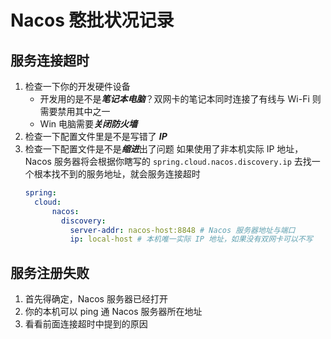 # Nacos 憨批状况记录
## 服务连接超时
1. 检查一下你的开发硬件设备
    * 开发用的是不是***笔记本电脑***？双网卡的笔记本同时连接了有线与 Wi-Fi 则需要禁用其中之一
    * Win 电脑需要***关闭防火墙***
2. 检查一下配置文件里是不是写错了 ***IP*** 
3. 检查一下配置文件是不是***缩进***出了问题
    如果使用了非本机实际 IP 地址，Nacos 服务器将会根据你瞎写的 ```spring.cloud.nacos.discovery.ip``` 去找一个根本找不到的服务地址，就会服务连接超时
    ```yml
    spring:
      cloud:
          nacos:
            discovery: 
              server-addr: nacos-host:8848 # Nacos 服务器地址与端口
              ip: local-host # 本机唯一实际 IP 地址，如果没有双网卡可以不写
    ```
## 服务注册失败
1. 首先得确定，Nacos 服务器已经打开
2. 你的本机可以 ping 通 Nacos 服务器所在地址
3. 看看前面连接超时中提到的原因
